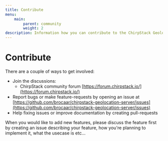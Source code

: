 ```yaml
---
title: Contribute
menu:
    main:
        parent: community
        weight: 2
description: Information how you can contribute to the ChirpStack Geolocation Server component.
---
```


# Contribute

There are a couple of ways to get involved:

* Join the discussions:
    * ChirpStack community forum [https://forum.chirpstack.io/](https://forum.chirpstack.io/)
* Report bugs or make feature-requests by opening an issue at [https://github.com/brocaar/chirpstack-geolocation-server/issues](https://github.com/brocaar/chirpstack-geolocation-server/issues)
* Help fixing issues or improve documentation by creating pull-requests

When you would like to add new features, please discuss the feature first
by creating an issue describing your feature, how you're planning to implement
it, what the usecase is etc...

